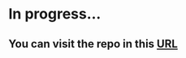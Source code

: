 # In progress...
## You can visit the repo in this [URL](https://mohammadmahdi-yousefi.github.io/Khanomi-Demo-/)
